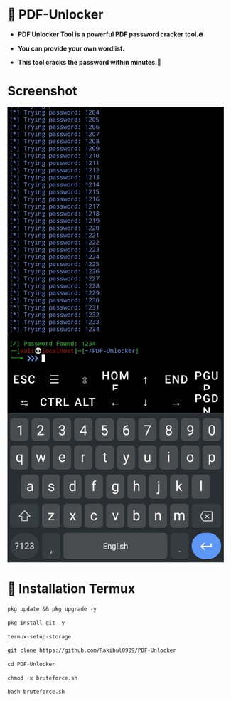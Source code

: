# 📜 PDF-Unlocker
- **PDF Unlocker Tool is a powerful PDF password cracker tool.🔥**

- **You can provide your own wordlist.**

- **This tool cracks the password within minutes.🚀**

# Screenshot

![My Image](IMG_20250221_140306.jpg)
# 🔧 Installation Termux

`pkg update && pkg upgrade -y`

`pkg install git -y`

`termux-setup-storage`

`git clone https://github.com/Rakibul0909/PDF-Unlocker`

`cd PDF-Unlocker`

`chmod +x bruteforce.sh`

`bash bruteforce.sh`
